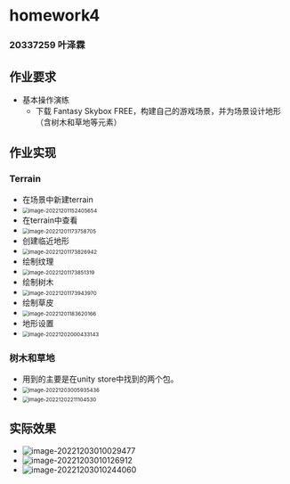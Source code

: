 # homework4

### 20337259 叶泽霖

## 作业要求

- 基本操作演练 
  - 下载 Fantasy Skybox FREE，构建自己的游戏场景，并为场景设计地形（含树木和草地等元素）

## 作业实现

### Terrain

- 在场景中新建terrain
- <img src="C:\Users\yipclam\AppData\Roaming\Typora\typora-user-images\image-20221201152405654.png" alt="image-20221201152405654" style="zoom:67%;" />
- 在terrain中查看
- <img src="report_pics/image-20221201173758705.png" alt="image-20221201173758705" style="zoom:67%;" />
- 创建临近地形
- <img src="report_pics/image-20221201173826942.png" alt="image-20221201173826942" style="zoom: 67%;" />
- 绘制纹理
- <img src="report_pics/image-20221201173851319.png" alt="image-20221201173851319" style="zoom:67%;" />
- 绘制树木
- <img src="report_pics/image-20221201173943970.png" alt="image-20221201173943970" style="zoom:67%;" />
- 绘制草皮
- <img src="report_pics/image-20221201183620166.png" alt="image-20221201183620166" style="zoom:67%;" />
- 地形设置
- <img src="report_pics/image-20221202000433143.png" alt="image-20221202000433143" style="zoom:67%;" />

### 树木和草地

- 用到的主要是在unity store中找到的两个包。
- <img src="report_pics/image-20221203005935436.png" alt="image-20221203005935436" style="zoom:67%;" />
- <img src="report_pics/image-20221202211104530.png" alt="image-20221202211104530" style="zoom:67%;" />

## 实际效果

- ![image-20221203010029477](report_pics/image-20221203010029477.png)
- ![image-20221203010126912](report_pics/image-20221203010126912.png)
- ![image-20221203010244060](report_pics/image-20221203010244060.png)

